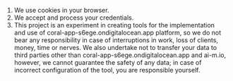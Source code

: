 1. We use cookies in your browser.
2. We accept and process your credentials.
3. This project is an experiment in creating tools for the implementation and use of coral-app-s6ege.ondigitalocean.app platform, so we do not bear any responsibility in case of interruptions in work, loss of clients, money, time or nerves. We also undertake not to transfer your data to third parties other than coral-app-s6ege.ondigitalocean.app and ai-m.io, however, we cannot guarantee the safety of any data; in case of incorrect configuration of the tool, you are responsible yourself.
